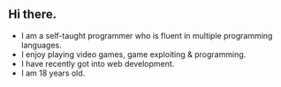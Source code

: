 ## Hi there.

- I am a self-taught programmer who is fluent in multiple programming languages.
- I enjoy playing video games, game exploiting & programming.
- I have recently got into web development.
- I am 18 years old.
